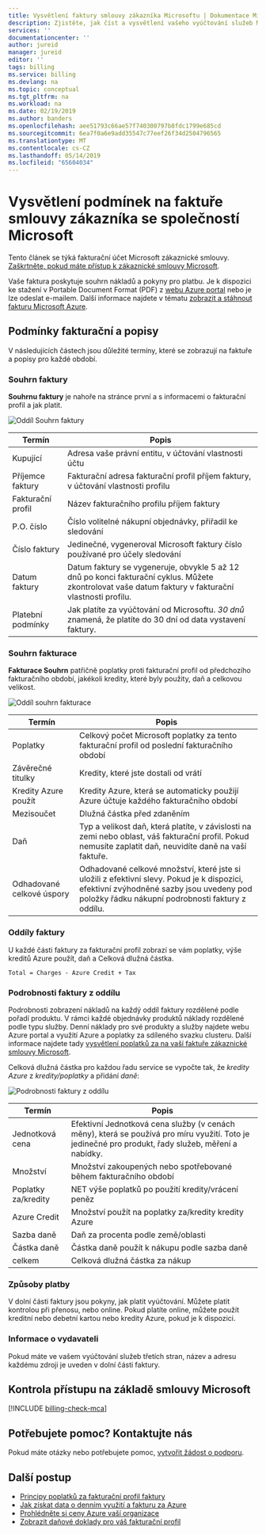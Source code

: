 ```yaml
---
title: Vysvětlení faktury smlouvy zákazníka Microsoftu | Dokumentace Microsoftu
description: Zjistěte, jak číst a vysvětlení vašeho vyúčtování služeb MCA
services: ''
documentationcenter: ''
author: jureid
manager: jureid
editor: ''
tags: billing
ms.service: billing
ms.devlang: na
ms.topic: conceptual
ms.tgt_pltfrm: na
ms.workload: na
ms.date: 02/19/2019
ms.author: banders
ms.openlocfilehash: aee51793c66ae57f740300797b8fdc1799e685cd
ms.sourcegitcommit: 6ea7f0a6e9add35547c77eef26f34d2504796565
ms.translationtype: MT
ms.contentlocale: cs-CZ
ms.lasthandoff: 05/14/2019
ms.locfileid: "65604034"
---
```

# <a name="understand-terms-on-your-microsoft-customer-agreement-invoice"></a>Vysvětlení podmínek na faktuře smlouvy zákazníka se společností Microsoft

Tento článek se týká fakturační účet Microsoft zákaznické smlouvy. [Zaškrtněte, pokud máte přístup k zákaznické smlouvy Microsoft](#check-access-to-a-microsoft-customer-agreement).

Vaše faktura poskytuje souhrn nákladů a pokyny pro platbu. Je k dispozici ke stažení v Portable Document Format (PDF) z [webu Azure portal](https://portal.azure.com/) nebo je lze odeslat e-mailem. Další informace najdete v tématu [zobrazit a stáhnout fakturu Microsoft Azure](billing-download-azure-invoice.md).

<!-- ## When am I billed?

You are invoiced on a monthly basis. You can find out which day of the month you receive invoices by checking *invoice date* under billing profile properties in the [Azure portal](https://portal.azure.com/). Charges that occur between the end of the billing period and the invoice date are included in the next month's invoice, since they are in the next billing period. The billing period start and end dates for each invoice are listed in the invoice PDF above **Billing Summary**. -->

## <a name="invoice-terms-and-descriptions"></a>Podmínky fakturační a popisy

V následujících částech jsou důležité termíny, které se zobrazují na faktuře a popisy pro každé období.

### <a name="invoice-summary"></a>Souhrn faktury

**Souhrnu faktury** je nahoře na stránce první a s informacemi o fakturační profil a jak platit.

![Oddíl Souhrn faktury](./media/billing-understand-your-invoice-mca/invoicesummary.png)

| Termín | Popis |
| --- | --- |
| Kupující |Adresa vaše právní entitu, v účtování vlastnosti účtu|
| Příjemce faktury |Fakturační adresa fakturační profil příjem faktury, v účtování vlastnosti profilu|
| Fakturační profil |Název fakturačního profilu příjem faktury |
| P.O. číslo |Číslo volitelné nákupní objednávky, přiřadil ke sledování |
| Číslo faktury |Jedinečné, vygeneroval Microsoft faktury číslo používané pro účely sledování |
| Datum faktury |Datum faktury se vygeneruje, obvykle 5 až 12 dnů po konci fakturační cyklus. Můžete zkontrolovat vaše datum faktury v fakturační vlastnosti profilu.|
| Platební podmínky |Jak platíte za vyúčtování od Microsoftu. *30 dnů* znamená, že platíte do 30 dní od data vystavení faktury. |

### <a name="billing-summary"></a>Souhrn fakturace

**Fakturace Souhrn** patřičně poplatky proti fakturační profil od předchozího fakturačního období, jakékoli kredity, které byly použity, daň a celkovou velikost.

![Oddíl souhrn fakturace](./media/billing-understand-your-invoice-mca/billingsummary.png)

| Termín | Popis |
| --- | --- |
| Poplatky|Celkový počet Microsoft poplatky za tento fakturační profil od poslední fakturačního období |
| Závěrečné titulky |Kredity, které jste dostali od vrátí |
| Kredity Azure použít | Kredity Azure, která se automaticky použijí Azure účtuje každého fakturačního období |
| Mezisoučet |Dlužná částka před zdaněním |
| Daň |Typ a velikost daň, která platíte, v závislosti na zemi nebo oblast, váš fakturační profil. Pokud nemusíte zaplatit daň, neuvidíte daně na vaší faktuře. |
| Odhadované celkové úspory |Odhadované celkové množství, které jste si uložili z efektivní slevy. Pokud je k dispozici, efektivní zvýhodněné sazby jsou uvedeny pod položky řádku nákupní podrobnosti faktury z oddílu. |

### <a name="invoice-sections"></a>Oddíly faktury

U každé části faktury za fakturační profil zobrazí se vám poplatky, výše kreditů Azure použít, daň a Celková dlužná částka.

`Total = Charges - Azure Credit + Tax`

### <a name="details-by-invoice-section"></a>Podrobnosti faktury z oddílu

Podrobnosti zobrazení nákladů na každý oddíl faktury rozdělené podle pořadí produktu. V rámci každé objednávky produktů náklady rozdělené podle typu služby. Denní náklady pro své produkty a služby najdete webu Azure portal a využití Azure a poplatky za sdíleného svazku clusteru. Další informace najdete tady [vysvětlení poplatků za na vaší faktuře zákaznické smlouvy Microsoft](billing-mca-understand-your-bill.md).

Celková dlužná částka pro každou řadu service se vypočte tak, že *kredity Azure* z *kredity/poplatky* a přidání *daně*:

<!-- `Total = Charges/Credits - Azure Credit + Tax` -->

![Podrobnosti faktury z oddílu](./media/billing-understand-your-invoice-mca/invoicesectiondetails.png)

| Termín |Popis |
| --- | --- |
| Jednotková cena | Efektivní Jednotková cena služby (v cenách měny), která se používá pro míru využití. Toto je jedinečné pro produkt, řady služeb, měření a nabídky. |
| Množství | Množství zakoupených nebo spotřebované během fakturačního období |
| Poplatky za/kredity | NET výše poplatků po použití kredity/vrácení peněz |
| Azure Credit | Množství použít na poplatky za/kredity kredity Azure|
| Sazba daně | Daň za procenta podle země/oblasti |
| Částka daně | Částka daně použít k nákupu podle sazba daně |
| celkem | Celková dlužná částka za nákup |

### <a name="how-to-pay"></a>Způsoby platby

V dolní části faktury jsou pokyny, jak platit vyúčtování. Můžete platit kontrolou při přenosu, nebo online. Pokud platíte online, můžete použít kreditní nebo debetní kartou nebo kredity Azure, pokud je k dispozici.

### <a name="publisher-information"></a>Informace o vydavateli

Pokud máte ve vašem vyúčtování služeb třetích stran, název a adresu každému zdroji je uveden v dolní části faktury.

## <a name="check-access-to-a-microsoft-customer-agreement"></a>Kontrola přístupu na základě smlouvy Microsoft
[!INCLUDE [billing-check-mca](../../includes/billing-check-mca.md)]

## <a name="need-help-contact-us"></a>Potřebujete pomoc? Kontaktujte nás

Pokud máte otázky nebo potřebujete pomoc, [vytvořit žádost o podporu](https://go.microsoft.com/fwlink/?linkid=2083458).

## <a name="next-steps"></a>Další postup

- [Principy poplatků za fakturační profil faktury](billing-mca-understand-your-bill.md)
- [Jak získat data o denním využití a fakturu za Azure](billing-download-azure-invoice-daily-usage-date.md)
- [Prohlédněte si ceny Azure vaší organizace](billing-ea-pricing.md)
- [Zobrazit daňové doklady pro váš fakturační profil](billing-mca-download-tax-document.md)
